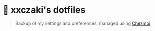 # 🔮 xxczaki's dotfiles

> Backup of my settings and preferences, managed using [Chezmoi](https://www.chezmoi.io/)
